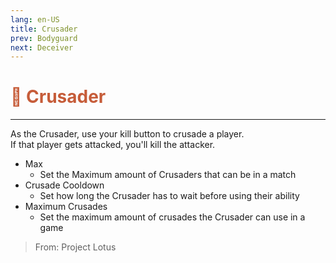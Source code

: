 ```yaml
---
lang: en-US
title: Crusader
prev: Bodyguard
next: Deceiver
---
```


# <font color="#c65c39">🤺 <b>Crusader</b></font> <Badge text="Killing" type="tip" vertical="middle"/>
---

As the Crusader, use your kill button to crusade a player.<br>
If that player gets attacked, you'll kill the attacker.
* Max
  * Set the Maximum amount of Crusaders that can be in a match
* Crusade Cooldown
  * Set how long the Crusader has to wait before using their ability
* Maximum Crusades
  * Set the maximum amount of crusades the Crusader can use in a game

> From: Project Lotus